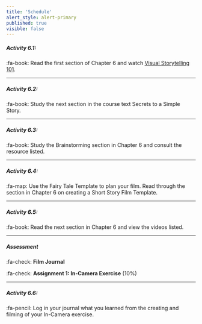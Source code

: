 ```yaml
---
title: 'Schedule'
alert_style: alert-primary
published: true
visible: false
---
```

##### Activity 6.1:
:fa-book: Read the first section of Chapter 6 and watch [Visual Storytelling 101](https://www.youtube.com/watch?v=iWQQgZh9EyE).

---
##### Activity 6.2:
:fa-book: Study the next section in the course text Secrets to a Simple Story.

---
##### Activity 6.3:
:fa-book: Study the Brainstorming section in Chapter 6 and consult the resource listed.

---
##### Activity 6.4:
:fa-map: Use the Fairy Tale Template to plan your film. Read through the section in Chapter 6 on creating a Short Story Film Template.

---
##### Activity 6.5:
:fa-book: Read the next section in Chapter 6 and view the videos listed.

---
##### Assessment
:fa-check: **Film Journal**

:fa-check: **Assignment 1: In-Camera Exercise** (10%)

---
##### Activity 6.6:
:fa-pencil: Log in your journal what you learned from the creating and filming of your In-Camera exercise.
